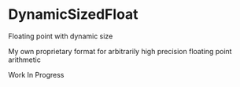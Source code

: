 # DynamicSizedFloat
Floating point with dynamic size

My own proprietary format for arbitrarily high precision floating point arithmetic

Work In Progress
